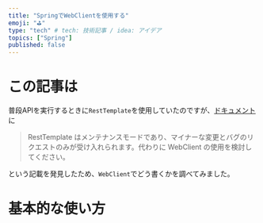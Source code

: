```yaml
---
title: "SpringでWebClientを使用する"
emoji: "⛳"
type: "tech" # tech: 技術記事 / idea: アイデア
topics: ["Spring"]
published: false
---
```


# この記事は
普段APIを実行するときに`RestTemplate`を使用していたのですが、[ドキュメント](https://spring.pleiades.io/spring-framework/docs/current/reference/html/integration.html#rest-resttemplate)に
>RestTemplate はメンテナンスモードであり、マイナーな変更とバグのリクエストのみが受け入れられます。代わりに WebClient の使用を検討してください。

という記載を発見したため、`WebClient`でどう書くかを調べてみました。

# 基本的な使い方
